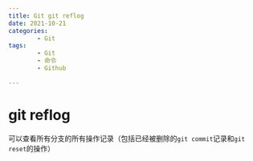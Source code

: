 ```yaml
---
title: Git git reflog
date: 2021-10-21
categories:
        - Git
tags:
        - Git
        - 命令
        - Github

---
```


# git reflog

可以查看所有分支的所有操作记录（包括已经被删除的`git commit`记录和`git reset`的操作）
